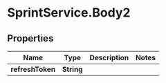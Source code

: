 # SprintService.Body2

## Properties
Name | Type | Description | Notes
------------ | ------------- | ------------- | -------------
**refreshToken** | **String** |  | 
